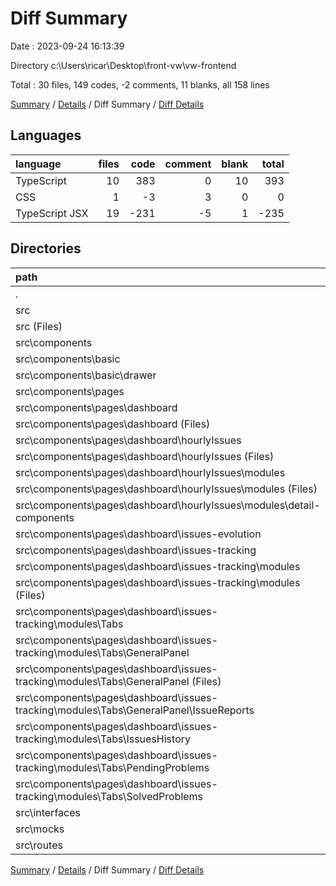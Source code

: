 # Diff Summary

Date : 2023-09-24 16:13:39

Directory c:\\Users\\ricar\\Desktop\\front-vw\\vw-frontend

Total : 30 files,  149 codes, -2 comments, 11 blanks, all 158 lines

[Summary](results.md) / [Details](details.md) / Diff Summary / [Diff Details](diff-details.md)

## Languages
| language | files | code | comment | blank | total |
| :--- | ---: | ---: | ---: | ---: | ---: |
| TypeScript | 10 | 383 | 0 | 10 | 393 |
| CSS | 1 | -3 | 3 | 0 | 0 |
| TypeScript JSX | 19 | -231 | -5 | 1 | -235 |

## Directories
| path | files | code | comment | blank | total |
| :--- | ---: | ---: | ---: | ---: | ---: |
| . | 30 | 149 | -2 | 11 | 158 |
| src | 30 | 149 | -2 | 11 | 158 |
| src (Files) | 1 | -3 | 3 | 0 | 0 |
| src\\components | 18 | -235 | -5 | 1 | -239 |
| src\\components\\basic | 1 | 124 | 0 | 10 | 134 |
| src\\components\\basic\\drawer | 1 | 124 | 0 | 10 | 134 |
| src\\components\\pages | 17 | -359 | -5 | -9 | -373 |
| src\\components\\pages\\dashboard | 17 | -359 | -5 | -9 | -373 |
| src\\components\\pages\\dashboard (Files) | 1 | -1 | 0 | 0 | -1 |
| src\\components\\pages\\dashboard\\hourlyIssues | 5 | -117 | 0 | -5 | -122 |
| src\\components\\pages\\dashboard\\hourlyIssues (Files) | 1 | -1 | 0 | 0 | -1 |
| src\\components\\pages\\dashboard\\hourlyIssues\\modules | 4 | -116 | 0 | -5 | -121 |
| src\\components\\pages\\dashboard\\hourlyIssues\\modules (Files) | 3 | -124 | 0 | -6 | -130 |
| src\\components\\pages\\dashboard\\hourlyIssues\\modules\\detail-components | 1 | 8 | 0 | 1 | 9 |
| src\\components\\pages\\dashboard\\issues-evolution | 1 | 12 | 0 | 3 | 15 |
| src\\components\\pages\\dashboard\\issues-tracking | 10 | -253 | -5 | -7 | -265 |
| src\\components\\pages\\dashboard\\issues-tracking\\modules | 10 | -253 | -5 | -7 | -265 |
| src\\components\\pages\\dashboard\\issues-tracking\\modules (Files) | 1 | -9 | 0 | 4 | -5 |
| src\\components\\pages\\dashboard\\issues-tracking\\modules\\Tabs | 9 | -244 | -5 | -11 | -260 |
| src\\components\\pages\\dashboard\\issues-tracking\\modules\\Tabs\\GeneralPanel | 6 | -77 | -5 | -10 | -92 |
| src\\components\\pages\\dashboard\\issues-tracking\\modules\\Tabs\\GeneralPanel (Files) | 1 | -13 | -5 | -4 | -22 |
| src\\components\\pages\\dashboard\\issues-tracking\\modules\\Tabs\\GeneralPanel\\IssueReports | 5 | -64 | 0 | -6 | -70 |
| src\\components\\pages\\dashboard\\issues-tracking\\modules\\Tabs\\IssuesHistory | 1 | -79 | 0 | 0 | -79 |
| src\\components\\pages\\dashboard\\issues-tracking\\modules\\Tabs\\PendingProblems | 1 | -42 | 0 | -1 | -43 |
| src\\components\\pages\\dashboard\\issues-tracking\\modules\\Tabs\\SolvedProblems | 1 | -46 | 0 | 0 | -46 |
| src\\interfaces | 2 | 14 | 0 | 2 | 16 |
| src\\mocks | 8 | 369 | 0 | 8 | 377 |
| src\\routes | 1 | 4 | 0 | 0 | 4 |

[Summary](results.md) / [Details](details.md) / Diff Summary / [Diff Details](diff-details.md)
